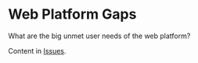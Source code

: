 # Web Platform Gaps

What are the big unmet user needs of the web platform?

Content in [Issues](https://github.com/w3ctag/gaps/issues).
